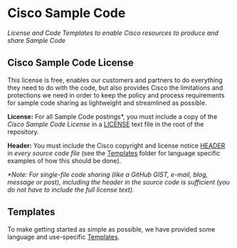 # Cisco Sample Code
_License and Code Templates to enable Cisco resources to produce and share Sample Code_

## Cisco Sample Code License
This license is free, enables our customers and partners to do everything they need to do with the code, but also provides Cisco the limitations and protections we need in order to keep the policy and process requirements for sample code sharing as lightweight and streamlined as possible.

**License:**  For all Sample Code postings*, you must include a copy of the _Cisco Sample Code License_ in a [LICENSE](./LICENSE) text file in the root of the repository.

**Header:**  You must include the Cisco copyright and license notice [HEADER](./HEADER) in _every source code file_ (see the [Templates](./templates) folder for language specific examples of how this should be done).

_*Note:  For single-file code sharing (like a GitHub GIST, e-mail, blog, message or post), including the header in the source code is sufficient (you do not have to include the full license text)._


## Templates
To make getting started as simple as possible, we have provided some language and use-specific [Templates](./templates).
